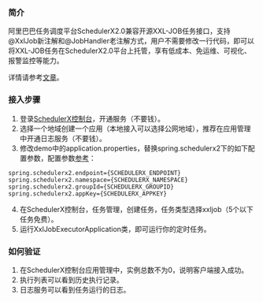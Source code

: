 ### 简介

阿里巴巴任务调度平台SchedulerX2.0兼容开源XXL-JOB任务接口，支持@XxlJob新注解和@JobHandler老注解方式，用户不需要修改一行代码，即可以将XXL-JOB任务在SchedulerX2.0平台上托管，享有低成本、免运维、可视化、报警监控等能力。

详情请参考[文章](https://developer.aliyun.com/article/854993)。

### 接入步骤
1. 登录[SchedulerX控制台](https://schedulerx2.console.aliyun.com/)，开通服务（不要钱）。
2. 选择一个地域创建一个应用（本地接入可以选择公网地域），推荐在应用管理中开通日志服务（不要钱）。
3. 修改demo中的application.properties，替换spring.schedulerx2下的如下配置参数，配置参数[参考](https://help.aliyun.com/document_detail/161998.html)：

  ```
 spring.schedulerx2.endpoint={SCHEDULERX_ENDPOINT}
 spring.schedulerx2.namespace={SCHEDULERX_NAMESPACE}
 spring.schedulerx2.groupId={SCHEDULERX_GROUPID}
 spring.schedulerx2.appKey={SCHEDULERX_APPKEY}
  ```
4. 在SchedulerX控制台，任务管理，创建任务，任务类型选择xxljob（5个以下任务免费）。
5. 运行XxlJobExecutorApplication类，即可运行你的定时任务。

### 如何验证
1. 在SchedulerX控制台应用管理中，实例总数不为0，说明客户端接入成功。
2. 执行列表可以看到历史执行记录。
3. 日志服务可以看到任务运行的日志。
